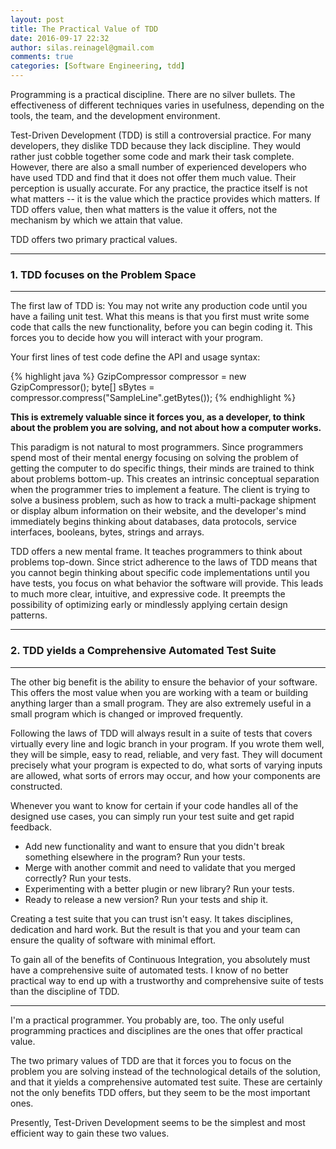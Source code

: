 ```yaml
---
layout: post
title: The Practical Value of TDD
date: 2016-09-17 22:32
author: silas.reinagel@gmail.com
comments: true
categories: [Software Engineering, tdd]
---
```

Programming is a practical discipline. There are no silver bullets. The effectiveness of different techniques varies in usefulness, depending on the tools, the team, and the development environment.

Test-Driven Development (TDD) is still a controversial practice. For many developers, they dislike TDD because they lack discipline. They would rather just cobble together some code and mark their task complete. However, there are also a small number of experienced developers who have used TDD and find that it does not offer them much value. Their perception is usually accurate. For any practice, the practice itself is not what matters -- it is the value which the practice provides which matters. If TDD offers value, then what matters is the value it offers, not the mechanism by which we attain that value.

TDD offers two primary practical values.

<hr />

<h3>1. TDD focuses on the Problem Space</h3>

<hr />

The first law of TDD is: You may not write any production code until you have a failing unit test. What this means is that you first must write some code that calls the new functionality, before you can begin coding it. This forces you to decide how you will interact with your program.

Your first lines of test code define the API and usage syntax:

{% highlight java %}
GzipCompressor compressor = new GzipCompressor();
byte[] sBytes = compressor.compress("SampleLine".getBytes());
{% endhighlight %}

<strong>This is extremely valuable since it forces you, as a developer, to think about the problem you are solving, and not about how a computer works.</strong>

This paradigm is not natural to most programmers. Since programmers spend most of their mental energy focusing on solving the problem of getting the computer to do specific things, their minds are trained to think about problems bottom-up. This creates an intrinsic conceptual separation when the programmer tries to implement a feature. The client is trying to solve a business problem, such as how to track a multi-package shipment or display album information on their website, and the developer's mind immediately begins thinking about databases, data protocols, service interfaces, booleans, bytes, strings and arrays.

TDD offers a new mental frame. It teaches programmers to think about problems top-down. Since strict adherence to the laws of TDD means that you cannot begin thinking about specific code implementations until you have tests, you focus on what behavior the software will provide. This leads to much more clear, intuitive, and expressive code. It preempts the possibility of optimizing early or mindlessly applying certain design patterns.

<hr />

<h3>2. TDD yields a Comprehensive Automated Test Suite</h3>

<hr />

The other big benefit is the ability to ensure the behavior of your software. This offers the most value when you are working with a team or building anything larger than a small program. They are also extremely useful in a small program which is changed or improved frequently.

Following the laws of TDD will always result in a suite of tests that covers virtually every line and logic branch in your program. If you wrote them well, they will be simple, easy to read, reliable, and very fast. They will document precisely what your program is expected to do, what sorts of varying inputs are allowed, what sorts of errors may occur, and how your components are constructed.

Whenever you want to know for certain if your code handles all of the designed use cases, you can simply run your test suite and get rapid feedback.

<ul>
<li>Add new functionality and want to ensure that you didn't break something elsewhere in the program? Run your tests.</li>
<li>Merge with another commit and need to validate that you merged correctly? Run your tests.</li>
<li>Experimenting with a better plugin or new library? Run your tests.</li>
<li>Ready to release a new version? Run your tests and ship it. </li>
</ul>

Creating a test suite that you can trust isn't easy. It takes disciplines, dedication and hard work. But the result is that you and your team can ensure the quality of software with minimal effort.

To gain all of the benefits of Continuous Integration, you absolutely must have a comprehensive suite of automated tests. I know of no better practical way to end up with a trustworthy and comprehensive suite of tests than the discipline of TDD.

<hr />

I'm a practical programmer. You probably are, too. The only useful programming practices and disciplines are the ones that offer practical value.

The two primary values of TDD are that it forces you to focus on the problem you are solving instead of the technological details of the solution, and that it yields a comprehensive automated test suite. These are certainly not the only benefits TDD offers, but they seem to be the most important ones.

Presently, Test-Driven Development seems to be the simplest and most efficient way to gain these two values.
